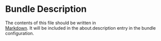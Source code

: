 
# Bundle Description

The contents of this file should be written in  
[Markdown](http://daringfireball.net/projects/markdown/syntax). It will
be included in the about.description entry in the bundle configuration. 
